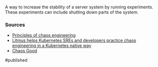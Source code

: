 A way to increase the stability of a server system by running experiments. These experiments can include shutting down parts of the system.

### Sources
- [Principles of chaos engineering](http://principlesofchaos.org)
- [Litmus helps Kubernetes SREs and developers practice chaos engineering in a Kubernetes native way](https://github.com/litmuschaos/litmus?utm_sq=gg8ddrswkj)
- [Chaos Good](https://increment.com/reliability/chaos-engineering/)


#published 